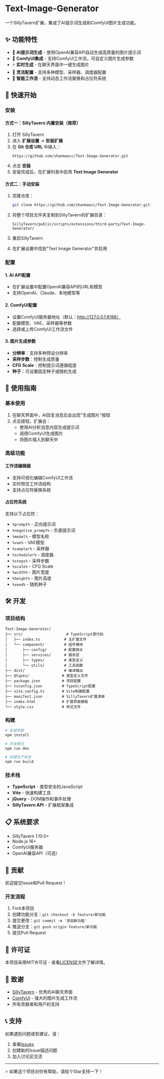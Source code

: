 # Text-Image-Generator

一个SillyTavern扩展，集成了AI提示词生成和ComfyUI图片生成功能。

## ✨ 功能特性

- 🤖 **AI提示词生成** - 使用OpenAI兼容API自动生成高质量的图片提示词
- 🎨 **ComfyUI集成** - 支持ComfyUI工作流，可自定义图片生成参数
- ⚡ **实时生成** - 在聊天界面中一键生成图片
- 🔧 **灵活配置** - 支持多种模型、采样器、调度器配置
- 🎯 **智能工作流** - 支持动态工作流替换和占位符系统

## 🚀 快速开始

### 安装

#### 方式一：SillyTavern 内置安装（推荐）

1. 打开 SillyTavern
2. 进入 **扩展设置** → **安装扩展**
3. 在 **Git 仓库 URL** 中输入：
   ```
   https://github.com/shanmaocc/Text-Image-Generator.git
   ```
4. 点击 **安装**
5. 安装完成后，在扩展列表中启用 **Text Image Generator**

#### 方式二：手动安装

1. 克隆仓库：
   ```bash
   git clone https://github.com/shanmaocc/Text-Image-Generator.git
   ```

2. 将整个项目文件夹复制到SillyTavern的扩展目录：
   ```
   SillyTavern/public/scripts/extensions/third-party/Text-Image-Generator/
   ```

3. 重启SillyTavern

4. 在扩展设置中找到"Text Image Generator"并启用

### 配置

#### 1. AI API配置
- 在扩展设置中配置OpenAI兼容API的URL和模型
- 支持OpenAI、Claude、本地模型等

#### 2. ComfyUI配置
- 设置ComfyUI服务器地址（默认：http://127.0.0.1:8188）
- 配置模型、VAE、采样器等参数
- 选择或上传ComfyUI工作流文件

#### 3. 图片生成参数
- **分辨率**：支持多种预设分辨率
- **采样步数**：控制生成质量
- **CFG Scale**：控制提示词遵循程度
- **种子**：可设置固定种子或随机生成

## 📖 使用指南

### 基本使用

1. 在聊天界面中，AI回复消息后会出现"生成图片"按钮
2. 点击按钮，扩展会：
   - 使用AI分析消息内容生成提示词
   - 调用ComfyUI生成图片
   - 将图片插入到聊天中

### 高级功能

#### 工作流编辑器
- 支持可视化编辑ComfyUI工作流
- 实时预览工作流结构
- 支持占位符替换系统

#### 占位符系统
支持以下占位符：
- `%prompt%` - 正向提示词
- `%negative_prompt%` - 负面提示词
- `%model%` - 模型名称
- `%vae%` - VAE模型
- `%sampler%` - 采样器
- `%scheduler%` - 调度器
- `%steps%` - 采样步数
- `%scale%` - CFG Scale
- `%width%` - 图片宽度
- `%height%` - 图片高度
- `%seed%` - 随机种子

## 🛠️ 开发

### 项目结构

```
Text-Image-Generator/
├── src/                    # TypeScript源代码
│   ├── index.ts           # 主扩展文件
│   └── component/         # 组件模块
│       ├── config/        # 配置相关
│       ├── services/      # 服务层
│       ├── types/         # 类型定义
│       └── utils/         # 工具函数
├── dist/                  # 编译输出
├── @types/               # 类型定义文件
├── package.json          # 项目配置
├── tsconfig.json         # TypeScript配置
├── vite.config.ts        # Vite构建配置
├── manifest.json         # SillyTavern扩展清单
├── index.html            # 扩展界面模板
└── style.css             # 样式文件
```

### 构建

```bash
# 安装依赖
npm install

# 开发模式
npm run dev

# 构建生产版本
npm run build
```

### 技术栈

- **TypeScript** - 类型安全的JavaScript
- **Vite** - 快速构建工具
- **jQuery** - DOM操作和事件处理
- **SillyTavern API** - 扩展框架集成

## 📋 系统要求

- SillyTavern 1.10.0+
- Node.js 16+
- ComfyUI服务器
- OpenAI兼容API（可选）

## 🤝 贡献

欢迎提交Issue和Pull Request！

### 开发流程

1. Fork本项目
2. 创建功能分支：`git checkout -b feature/新功能`
3. 提交更改：`git commit -m '添加新功能'`
4. 推送分支：`git push origin feature/新功能`
5. 提交Pull Request

## 📄 许可证

本项目采用MIT许可证 - 查看[LICENSE](LICENSE)文件了解详情。

## 🙏 致谢

- [SillyTavern](https://github.com/SillyTavern/SillyTavern) - 优秀的AI聊天界面
- [ComfyUI](https://github.com/comfyanonymous/ComfyUI) - 强大的图片生成工作流
- 所有贡献者和用户的支持

## 📞 支持

如果遇到问题或有建议，请：

1. 查看[Issues](https://github.com/shanmaocc/Text-Image-Generator/issues)
2. 创建新的Issue描述问题
3. 加入讨论区交流

---

⭐ 如果这个项目对你有帮助，请给个Star支持一下！
